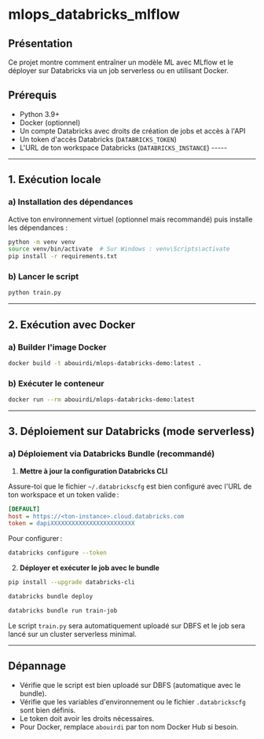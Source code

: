 # mlops_databricks_mlflow 

## Présentation
Ce projet montre comment entraîner un modèle ML avec MLflow et le déployer sur Databricks via un job serverless ou en utilisant Docker.

## Prérequis
- Python 3.9+
- Docker (optionnel)
- Un compte Databricks avec droits de création de jobs et accès à l'API
- Un token d'accès Databricks (`DATABRICKS_TOKEN`)
- L'URL de ton workspace Databricks (`DATABRICKS_INSTANCE`)  -----

---

## 1. Exécution locale

### a) Installation des dépendances

Active ton environnement virtuel (optionnel mais recommandé) puis installe les dépendances :

```bash
python -m venv venv
source venv/bin/activate  # Sur Windows : venv\Scripts\activate
pip install -r requirements.txt
```

### b) Lancer le script

```bash
python train.py
```

---

## 2. Exécution avec Docker

### a) Builder l'image Docker

```bash
docker build -t abouirdi/mlops-databricks-demo:latest .
```

### b) Exécuter le conteneur

```bash
docker run --rm abouirdi/mlops-databricks-demo:latest
```

---

## 3. Déploiement sur Databricks (mode serverless)

### a) Déploiement via Databricks Bundle (recommandé)

1. **Mettre à jour la configuration Databricks CLI**

Assure-toi que le fichier `~/.databrickscfg` est bien configuré avec l'URL de ton workspace et un token valide :

```ini
[DEFAULT]
host = https://<ton-instance>.cloud.databricks.com
token = dapiXXXXXXXXXXXXXXXXXXXXXXXX
```

Pour configurer :
```bash
databricks configure --token
```

2. **Déployer et exécuter le job avec le bundle**

```bash
pip install --upgrade databricks-cli

databricks bundle deploy

databricks bundle run train-job
```

Le script `train.py` sera automatiquement uploadé sur DBFS et le job sera lancé sur un cluster serverless minimal.

---

## Dépannage
- Vérifie que le script est bien uploadé sur DBFS (automatique avec le bundle).
- Vérifie que les variables d'environnement ou le fichier `.databrickscfg` sont bien définis.
- Le token doit avoir les droits nécessaires.
- Pour Docker, remplace `abouirdi` par ton nom Docker Hub si besoin.
